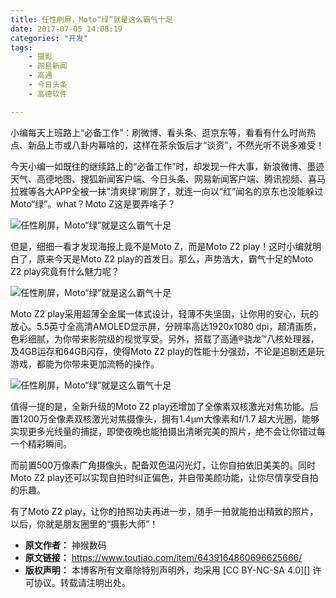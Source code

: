 ```yaml
---
title: 任性刷屏，Moto“绿”就是这么霸气十足
date: 2017-07-05 14:08:19
categories: "开发"
tags:
	- 摄影
	- 网易新闻
	- 高通
	- 今日头条
	- 高德软件

---
```


小编每天上班路上“必备工作”：刷微博、看头条、逛京东等，看看有什么时尚热点、新品上市或八卦内幕啥的，这样在茶余饭后才“谈资”，不然光听不说多难受！

今天小编一如既往的继续路上的“必备工作”时，却发现一件大事，新浪微博、墨迹天气、高德地图、搜狐新闻客户端、今日头条、网易新闻客户端、腾讯视频、喜马拉雅等各大APP全被一抹“清爽绿”刷屏了，就连一向以“红”闻名的京东也没能躲过Moto“绿”。what？Moto Z这是要弄啥子？

![任性刷屏，Moto“绿”就是这么霸气十足][Moto]

但是，细细一看才发现海报上竟不是Moto Z，而是Moto Z2 play！这时小编就明白了，原来今天是Moto Z2 play的首发日。那么，声势浩大，霸气十足的Moto Z2 play究竟有什么魅力呢？

![任性刷屏，Moto“绿”就是这么霸气十足][Moto 1]

Moto Z2 play采用超薄全金属一体式设计，轻薄不失坚固，让你用的安心，玩的放心。5.5英寸全高清AMOLED显示屏，分辨率高达1920x1080 dpi，超清画质，色彩细腻，为你带来影院级的视觉享受。另外，搭载了高通®骁龙™八核处理器，及4GB运存和64GB闪存，使得Moto Z2 play的性能十分强劲，不论是追剧还是玩游戏，都能为你带来更加流畅的操作。

![任性刷屏，Moto“绿”就是这么霸气十足][Moto 2]

值得一提的是，全新升级的Moto Z2 play还增加了全像素双核激光对焦功能。后置1200万全像素双核激光对焦摄像头，拥有1.4μm大像素和f/1.7 超大光圈，能够实现更多光线量的捕捉，即使夜晚也能拍摄出清晰完美的照片，绝不会让你错过每一个精彩瞬间。

而前置500万像素广角摄像头，配备双色温闪光灯，让你自拍依旧美美的。同时Moto Z2 play还可以实现自拍时纠正偏色，并自带美颜功能，让你尽情享受自拍的乐趣。

有了Moto Z2 play，让你的拍照功夫再进一步，随手一拍就能拍出精致的照片，以后，你就是朋友圈里的“摄影大师”！


[Moto]: /pro/os/crawler/RVUB-VQQU-EF6Z.jpg
[Moto 1]: /pro/os/crawler/MZN2-UAAF-YQVB.jpg
[Moto 2]: /pro/os/crawler/NEIE-REB2-YUQ2.jpg
 *  **原文作者：** 神猴数码
 *  **原文链接：** https://www.toutiao.com/item/6439164860696625666/
 *  **版权声明：** 本博客所有文章除特别声明外，均采用 [CC BY-NC-SA 4.0][] 许可协议。转载请注明出处。